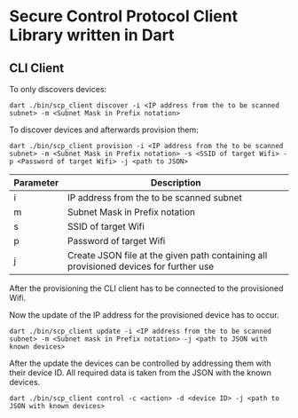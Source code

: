 # Secure Control Protocol Client Library written in Dart

## CLI Client

To only discovers devices:

`dart ./bin/scp_client discover -i <IP address from the to be scanned subnet> -m <Subnet Mask in Prefix notation>`

To discover devices and afterwards provision them:

`dart ./bin/scp_client provision -i <IP address from the to be scanned subnet> -m <Subnet Mask in Prefix notation> -s <SSID of target Wifi> -p <Password of target Wifi> -j <path to JSON>`

| Parameter | Description                                                         |
| --------- | ------------------------------------------------------------------- |
| i         | IP address from the to be scanned subnet                            |
| m         | Subnet Mask in Prefix notation                                      |
| s         | SSID of target Wifi                                                 |
| p         | Password of target Wifi                                             |
| j         | Create JSON file at the given path containing all provisioned devices for further use |

After the provisioning the CLI client has to be connected to the provisioned Wifi.

Now the update of the IP address for the provisioned device has to occur.

`dart ./bin/scp_client update -i <IP address from the to be scanned subnet> -m <Subnet mask in Prefix notation> -j <path to JSON with known devices>`

After the update the devices can be controlled by addressing them with their device ID. All required data is taken from the JSON with the known devices.

`dart ./bin/scp_client control -c <action> -d <device ID> -j <path to JSON with known devices>`